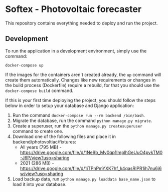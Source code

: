 # Softex - Photovoltaic forecaster
This repository contains everything needed to deploy and run the project.  
  
## Development  
To run the application in a development environment, simply use the command:  
  
```  
docker-compose up  
```  
If the images for the containers aren't created already, the ```up``` command will create them automatically. Changes like new requirements or changes in the build process (Dockerfile) require a rebuild, for that you should use the ```docker-compose build``` command.
  
If this is your first time deploying the project, you should follow the steps below in order to setup your database and Django application:  
1. Run the command ```docker-compose run --rm backend /bin/bash```.
2. Migrate the database, run the command ```python manage.py migrate```. 
2. Create a superuser, run the ```python manage.py createsuperuser``` command to create one.
3. Download one of the following files and place it in backend/photovoltiac/fixtures:
   - All years (795 MB) - https://drive.google.com/file/d/1Ne9b_Mv0qp1ImplhGeUuO4pvkTM0-J6P/view?usp=sharing
   - 2021 (286 MB) - https://drive.google.com/file/d/1iTPnPmYXK7hf_k4qasRIPR1ih7nu6j6w/view?usp=sharing
4. Load backup data, run ```python manage.py loaddata base_name.json``` to load it into your database.  